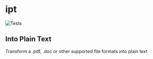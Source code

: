 # ipt
![Tests](https://github.com/edvm/text-extractor/actions/workflows/rust.yml/badge.svg)

## Into Plain Text
Transform a .pdf, .doc or other supported file formats into plain text
